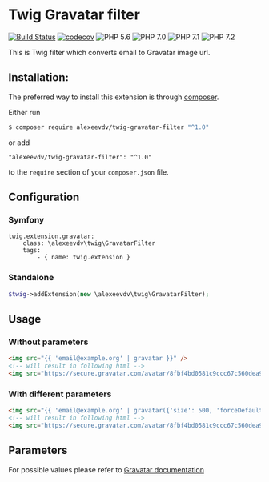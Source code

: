 # Twig Gravatar filter

[![Build Status](https://travis-ci.org/alexeevdv/twig-gravatar-filter.svg?branch=master)](https://travis-ci.org/alexeevdv/twig-gravatar-filter) 
[![codecov](https://codecov.io/gh/alexeevdv/twig-gravatar-filter/branch/master/graph/badge.svg)](https://codecov.io/gh/alexeevdv/twig-gravatar-filter)
![PHP 5.6](https://img.shields.io/badge/PHP-5.6-green.svg) 
![PHP 7.0](https://img.shields.io/badge/PHP-7.0-green.svg) 
![PHP 7.1](https://img.shields.io/badge/PHP-7.1-green.svg) 
![PHP 7.2](https://img.shields.io/badge/PHP-7.2-green.svg)

This is Twig filter which converts email to Gravatar image url.

## Installation:

The preferred way to install this extension is through [composer](https://getcomposer.org/download/).

Either run

```bash
$ composer require alexeevdv/twig-gravatar-filter "^1.0"
```

or add

```
"alexeevdv/twig-gravatar-filter": "^1.0"
```

to the ```require``` section of your `composer.json` file.

## Configuration

### Symfony

```
twig.extension.gravatar:
    class: \alexeevdv\twig\GravatarFilter
    tags:
        - { name: twig.extension }
```

### Standalone

```php
$twig->addExtension(new \alexeevdv\twig\GravatarFilter);
```

## Usage

### Without parameters

```html
<img src="{{ 'email@example.org' | gravatar }}" />
<!-- will result in following html -->
<img src="https://secure.gravatar.com/avatar/8fbf4bd0581c9ccc67c560dea9931a1b" />
```

### With different parameters

```html
<img src="{{ 'email@example.org' | gravatar({'size': 500, 'forceDefault': true, 'defaultImage': 'mm', 'rating': 'pg', 'extension': true}) }}" />
<!-- will result in following html -->
<img src="https://secure.gravatar.com/avatar/8fbf4bd0581c9ccc67c560dea9931a1b.jpg?s=500&f=y&d=mm&r=pg" />
```

## Parameters

For possible values please refer to [Gravatar documentation](https://en.gravatar.com/site/implement/images/)

